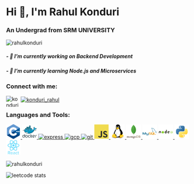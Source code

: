 <h1 align="left">Hi 👋, I'm Rahul Konduri</h1>
<h3 align="left">An Undergrad from SRM UNIVERSITY</h3>

<p align="left"> <img src="https://komarev.com/ghpvc/?username=rahulkonduri&label=Profile%20views&color=0eb498&style=plastic" alt="rahulkonduri" /> </p>

<div align="left">
  <h5>- 🔭 I’m currently working on Backend Development</h5>

<h5>- 🌱 I’m currently learning Node.js and Microservices</h5>
</div>

<h3 align="left">Connect with me:</h3>
<p align="left">
<a href="https://linkedin.com/in/konduri-rahul-787233195" target="blank" align="left">
  <img align="left" src="https://raw.githubusercontent.com/rahuldkjain/github-profile-readme-generator/master/src/images/icons/Social/linked-in-alt.svg" alt="konduri-rahul-787233195" height="30" width="40" /></a>
<a href="https://www.leetcode.com/konduri_rahul" target="blank"><img align="center" src="https://raw.githubusercontent.com/rahuldkjain/github-profile-readme-generator/master/src/images/icons/Social/leet-code.svg" alt="konduri_rahul" height="30" width="40" /></a>
</p>

<h3 align="left">Languages and Tools:</h3>
<div display="flex" align="left">
<p align="left"> <a href="https://www.w3schools.com/cpp/" target="_blank" rel="noreferrer"> <img src="https://raw.githubusercontent.com/devicons/devicon/master/icons/cplusplus/cplusplus-original.svg" alt="cplusplus" width="40" height="40"/> </a> <a href="https://www.docker.com/" target="_blank" rel="noreferrer"> <img src="https://raw.githubusercontent.com/devicons/devicon/master/icons/docker/docker-original-wordmark.svg" alt="docker" width="40" height="40"/> </a> <a href="https://expressjs.com" target="_blank" rel="noreferrer"> <img src="https://miro.medium.com/v2/resize:fit:1100/format:webp/1*XP-mZOrIqX7OsFInN2ngRQ.png" alt="express" width="40" height="40"/> </a> <a href="https://cloud.google.com" target="_blank" rel="noreferrer"> <img src="https://www.vectorlogo.zone/logos/google_cloud/google_cloud-icon.svg" alt="gcp" width="40" height="40"/> </a> <a href="https://git-scm.com/" target="_blank" rel="noreferrer"> <img src="https://www.vectorlogo.zone/logos/git-scm/git-scm-icon.svg" alt="git" width="40" height="40"/> </a> <a href="https://developer.mozilla.org/en-US/docs/Web/JavaScript" target="_blank" rel="noreferrer"> <img src="https://raw.githubusercontent.com/devicons/devicon/master/icons/javascript/javascript-original.svg" alt="javascript" width="40" height="40"/> </a> <a href="https://www.linux.org/" target="_blank" rel="noreferrer"> <img src="https://raw.githubusercontent.com/devicons/devicon/master/icons/linux/linux-original.svg" alt="linux" width="40" height="40"/> </a> <a href="https://www.mongodb.com/" target="_blank" rel="noreferrer"> <img src="https://raw.githubusercontent.com/devicons/devicon/master/icons/mongodb/mongodb-original-wordmark.svg" alt="mongodb" width="40" height="40"/> </a> <a href="https://www.mysql.com/" target="_blank" rel="noreferrer"> <img src="https://raw.githubusercontent.com/devicons/devicon/master/icons/mysql/mysql-original-wordmark.svg" alt="mysql" width="40" height="40"/> </a> <a href="https://nextjs.org/" target="_blank" rel="noreferrer">  <img src="https://raw.githubusercontent.com/devicons/devicon/master/icons/nodejs/nodejs-original-wordmark.svg" alt="nodejs" width="40" height="40"/> </a> <a href="https://www.python.org" target="_blank" rel="noreferrer"> <img src="https://raw.githubusercontent.com/devicons/devicon/master/icons/python/python-original.svg" alt="python" width="40" height="40"/> </a> <a href="https://reactjs.org/" target="_blank" rel="noreferrer"> <img src="https://raw.githubusercontent.com/devicons/devicon/master/icons/react/react-original-wordmark.svg" alt="react" width="40" height="40"/> </a> </p>
</div>

<div display="flex"  align="left" >
  <p><img align="midlle" src="https://github-readme-stats.vercel.app/api/top-langs?username=rahulkonduri&show_icons=true&locale=en&layout=compact" alt="rahulkonduri" /></p>
  <p><img src="https://leetcode.card.workers.dev/konduri_rahul?theme=unicorn&font=baloo&extension=null" alt="leetcode stats"/></p>
</div>
<!-- <p height="150"><img src="https://leetcode.card.workers.dev/konduri_rahul?theme=unicorn&font=source_code_pro&extension=activity" alt="leetcode stats"</p> -->


